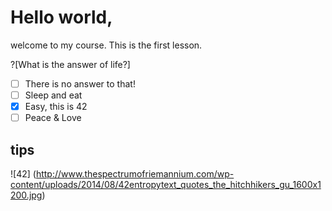 # Hello world,

welcome to my course. This is the first lesson.


?[What is the answer of life?]
-[ ] There is no answer to that!
-[ ] Sleep and eat
-[x] Easy, this is 42
-[ ] Peace & Love

## tips

![42] (http://www.thespectrumofriemannium.com/wp-content/uploads/2014/08/42entropytext_quotes_the_hitchhikers_gu_1600x1200.jpg) 
